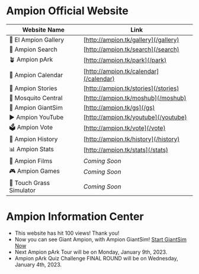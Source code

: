 <head>
  <script async src="https://www.googletagmanager.com/gtag/js?id=G-6971NP6T4P"></script>
  <script>
    window.dataLayer = window.dataLayer || [];
    function gtag(){dataLayer.push(arguments);}
    gtag('js', new Date());

    gtag('config', 'G-6971NP6T4P');
  </script>
</head>

# Ampion Official Website

| Website Name               | Link                                  	  |
|----------------------------|----------------------------------------- |
| 🌆 El Ampion Gallery       | [http://ampion.tk/gallery](/gallery)   	|
| 🔎 Ampion Search           | [http://ampion.tk/search](/search)       |
| 🪴 Ampion pArk             | [http://ampion.tk/park](/park)           |
| 📆 Ampion Calendar         | [http://ampion.tk/calendar](/calendar)   |
| 📖 Ampion Stories          | [http://ampion.tk/stories](/stories)     |
| 🦟 Mosquito Central        | [http://ampion.tk/moshub](/moshub)       |
| 🧌 Ampion GiantSim         | [http://ampion.tk/gs](/gs)               |
| ▶️ Ampion YouTube          | [http://ampion.tk/youtube](/youtube)     |
| 🗳️ Ampion Vote             | [http://ampion.tk/vote](/vote)           |
| 📕 Ampion History          | [http://ampion.tk/history](/history)     |
| 📊 Ampion Stats            | [http://ampion.tk/stats](/stats)         |
| 🎥 Ampion Films            | *Coming Soon*                            |
| 🎮 Ampion Games            | *Coming Soon*                            |
| 🌱 Touch Grass Simulator   | *Coming Soon*                            |


# Ampion Information Center

- This website has hit 100 views! Thank you!
- Now you can see Giant Ampion, with Ampion GiantSim! [Start GiantSim Now](/gs)
- Next Ampion  pArk Tour will be on Monday, January 9th, 2023.
- Ampion pArk Quiz Challenge FINAL ROUND will be on Wednesday, January 4th, 2023. 
